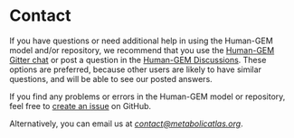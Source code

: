 # Contact

If you have questions or need additional help in using the Human-GEM model and/or repository, we recommend that you use the [Human-GEM Gitter chat](https://gitter.im/SysBioChalmers/Human-GEM) or post a question in the [Human-GEM Discussions](https://github.com/SysBioChalmers/Human-GEM/discussions). These options are preferred, because other users are likely to have similar questions, and will be able to see our posted answers.

If you find any problems or errors in the Human-GEM model or repository, feel free to [create an issue](https://github.com/SysBioChalmers/Human-GEM/issues) on GitHub.

Alternatively, you can email us at *contact@metabolicatlas.org*.


